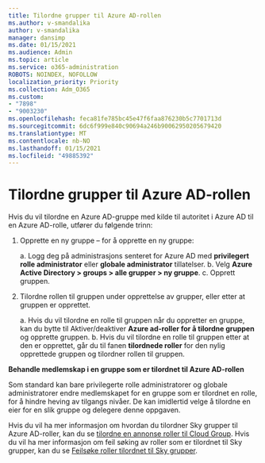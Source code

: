 ```yaml
---
title: Tilordne grupper til Azure AD-rollen
ms.author: v-smandalika
author: v-smandalika
manager: dansimp
ms.date: 01/15/2021
ms.audience: Admin
ms.topic: article
ms.service: o365-administration
ROBOTS: NOINDEX, NOFOLLOW
localization_priority: Priority
ms.collection: Adm_O365
ms.custom:
- "7898"
- "9003230"
ms.openlocfilehash: feca81fe785bc45e47f6faa876230b5c7701713d
ms.sourcegitcommit: 6dc6f999e840c90694a246b90062950205679420
ms.translationtype: MT
ms.contentlocale: nb-NO
ms.lasthandoff: 01/15/2021
ms.locfileid: "49885392"
---
```

# <a name="assigning-groups-to-azure-ad-role"></a>Tilordne grupper til Azure AD-rollen

Hvis du vil tilordne en Azure AD-gruppe med kilde til autoritet i Azure AD til en Azure AD-rolle, utfører du følgende trinn:

1. Opprette en ny gruppe – for å opprette en ny gruppe:

    a. Logg deg på administrasjons senteret for Azure AD med **privilegert rolle administrator** eller **globale administrator** tillatelser.
    b. Velg **Azure Active Directory > groups > alle grupper > ny gruppe**.
    c. Opprett gruppen.

2. Tilordne rollen til gruppen under opprettelse av grupper, eller etter at gruppen er opprettet.

    a. Hvis du vil tilordne en rolle til gruppen når du oppretter en gruppe, kan du bytte til Aktiver/deaktiver **Azure ad-roller for å tilordne gruppen** og opprette gruppen.
    b. Hvis du vil tilordne en rolle til gruppen etter at den er opprettet, går du til fanen **tilordnede roller** for den nylig opprettede gruppen og tilordner rollen til gruppen.  

**Behandle medlemskap i en gruppe som er tilordnet til Azure AD-rollen**

Som standard kan bare privilegerte rolle administratorer og globale administratorer endre medlemskapet for en gruppe som er tilordnet en rolle, for å hindre heving av tilgangs nivåer. De kan imidlertid velge å tilordne en eier for en slik gruppe og delegere denne oppgaven.

Hvis du vil ha mer informasjon om hvordan du tilordner Sky grupper til Azure AD-roller, kan du se [tilordne en annonse roller til Cloud Group](https://docs.microsoft.com/azure/active-directory/roles/groups-concept). Hvis du vil ha mer informasjon om feil søking av roller som er tilordnet til Sky grupper, kan du se [Feilsøke roller tilordnet til Sky grupper](https://docs.microsoft.com/azure/active-directory/roles/groups-faq-troubleshooting).





